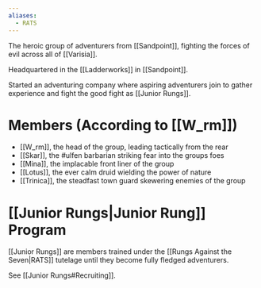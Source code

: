 ```yaml
---
aliases:
  - RATS
---
```

The heroic group of adventurers from [[Sandpoint]], fighting the forces of evil across all of [[Varisia]]. 

Headquartered in the [[Ladderworks]] in [[Sandpoint]].

Started an adventuring company where aspiring adventurers join to gather experience and fight the good fight as [[Junior Rungs]].

# Members (According to [[W_rm]])
- [[W_rm]], the head of the group, leading tactically from the rear
- [[Skar]], the #ulfen barbarian striking fear into the groups foes
- [[Mina]], the implacable front liner of the group
- [[Lotus]], the ever calm druid wielding the power of nature
- [[Trinica]], the steadfast town guard skewering enemies of the group

# [[Junior Rungs|Junior Rung]] Program
[[Junior Rungs]] are members trained under the [[Rungs Against the Seven|RATS]] tutelage until they become fully fledged adventurers.

See [[Junior Rungs#Recruiting]].



